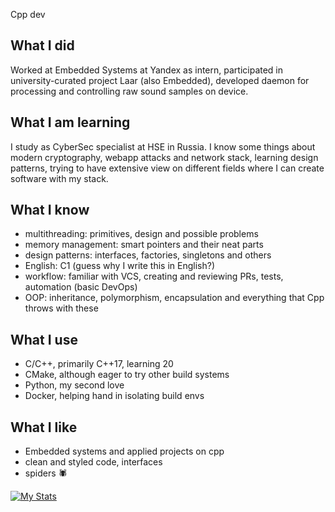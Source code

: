 Cpp dev

## What I did

Worked at Embedded Systems at Yandex as intern, participated
in university-curated project Laar (also Embedded), developed daemon
for processing and controlling raw sound samples on device.

## What I am learning

I study as CyberSec specialist at HSE in Russia. I know some
things about modern cryptography, webapp attacks and network stack, learning
design patterns, trying to have extensive view on different
fields where I can create software with my stack.

## What I know

- multithreading: primitives, design and possible problems
- memory management: smart pointers and their neat parts
- design patterns: interfaces, factories, singletons and others
- English: C1 (guess why I write this in English?)
- workflow: familiar with VCS, creating and reviewing PRs, tests, automation (basic DevOps)
- OOP: inheritance, polymorphism, encapsulation and everything that Cpp throws with these

## What I use

- C/C++, primarily C++17, learning 20
- CMake, although eager to try other build systems
- Python, my second love
- Docker, helping hand in isolating build envs

## What I like

- Embedded systems and applied projects on cpp
- clean and styled code, interfaces
- spiders 🕷

[![My Stats](https://194.87.110.15/api?username=AshFungor)](https://github.com/anuraghazra/github-readme-stats)


